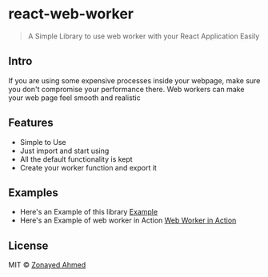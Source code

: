 # react-web-worker

> A Simple Library to use web worker with your React Application Easily

## Intro

If you are using some expensive processes inside your webpage, make sure you don't compromise your performance there. Web workers can make your web page feel smooth and realistic

## Features

- Simple to Use
- Just import and start using
- All the default functionality is kept
- Create your worker function and export it  

## Examples

- Here's an Example of this library [Example](https://github.com/https://github.com/zonayedpca/react-web-worker/tree/master/example)
- Here's an Example of web worker in Action [Web Worker in Action](https://github.com/zonayedpca/web-workers)

## License

MIT © [Zonayed Ahmed](https://github.com/zonayedpca)
